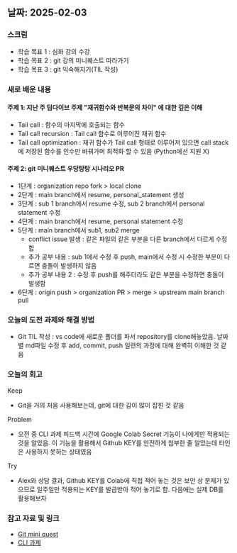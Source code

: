 ## 날짜: 2025-02-03

### 스크럼
- 학습 목표 1 : 심화 강의 수강
- 학습 목표 2 : git 강의 미니퀘스트 따라가기
- 학습 목표 3 : git 익숙해지기(TIL 작성)

### 새로 배운 내용
#### 주제 1: 지난 주 딥다이브 주제 "재귀함수와 반복문의 차이" 에 대한 깊은 이해
- Tail call : 함수의 마지막에 호출되는 함수
- Tail call recursion : Tail call 함수로 이루어진 재귀 함수
- Tail call optimization : 재귀 함수가 Tail call 형태로 이루어져 있으면 call stack에 저장된 함수를 인수만 바꿔가며 최적화 할 수 있음 (Python에선 지원 X)

#### 주제 2: git 미니퀘스트 우당탕탕 시나리오 PR
- 1단계 : organization repo fork > local clone
- 2단계 : main branch에서 resume, personal_statement 생성
- 3단계 : sub 1 branch에서 resume 수정, sub 2 branch에서 personal statement 수정
- 4단계 : main branch에서 resume, personal statement 수정
- 5단계 : main branch에서 sub1, sub2 merge
    - conflict issue 발생 : 같은 파일의 같은 부분을 다른 branch에서 다르게 수정함
    - 추가 공부 내용 : sub 1에서 수정 후 push, main에서 수정 시 수정한 부분이 다르면 충돌이 발생하지 않음
    - 추가 공부 내용 2 : 수정 후 push를 해주더라도 같은 부분을 수정하면 충돌이 발생함
- 6단계 : origin push > organization PR > merge > upstream main branch pull

### 오늘의 도전 과제와 해결 방법
- Git TIL 작성 : vs code에 새로운 폴더를 파서 repository를 clone해놓았음. 날짜별 md파일 수정 후 add, commit, push 일련의 과정에 대해 완벽히 이해한 것 같음

### 오늘의 회고
Keep
- Git을 거의 처음 사용해보는데, git에 대한 감이 많이 잡힌 것 같음

Problem
- 오전 중 CLI 과제 피드백 시간에 Google Colab Secret 기능이 나에게만 적용되는 것을 알았음. 이 기능을 활용해서 Github KEY를 안전하게 첨부한 줄 알았는데 타인은 사용하지 못하는 상태였음

Try
- Alex와 상담 결과, Github KEY를 Colab에 직접 적어 놓는 것은 보안 상 문제가 있으므로 일주일만 적용되는 KEY를 발급받아 적어 놓기로 함. 다음에는 실제 DB를 활용해보자

### 참고 자료 및 링크
- [Git mini quest](https://github.com/test-organization-miniquest/test-repository)
- [CLI 과제](https://www.notion.so/adapterz/17f394a480618190bf14c3d15a4e8967?p=9ee6f394b1704e8ab024e1e9c79846e3&pm=s)
